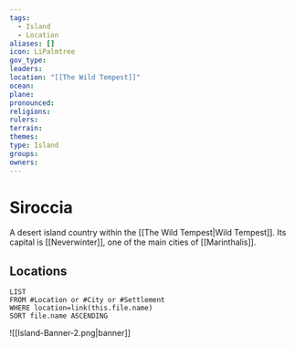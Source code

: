 ```yaml
---
tags:
  - Island
  - Location
aliases: []
icon: LiPalmtree
gov_type: 
leaders: 
location: "[[The Wild Tempest]]"
ocean: 
plane: 
pronounced: 
religions: 
rulers: 
terrain: 
themes: 
type: Island
groups: 
owners:
---
```


# Siroccia

A desert island country within the [[The Wild Tempest|Wild Tempest]]. Its capital is [[Neverwinter]], one of the main cities of [[Marinthalis]].

## Locations

```dataview
LIST
FROM #Location or #City or #Settlement
WHERE location=link(this.file.name)
SORT file.name ASCENDING
```

![[Island-Banner-2.png|banner]]
